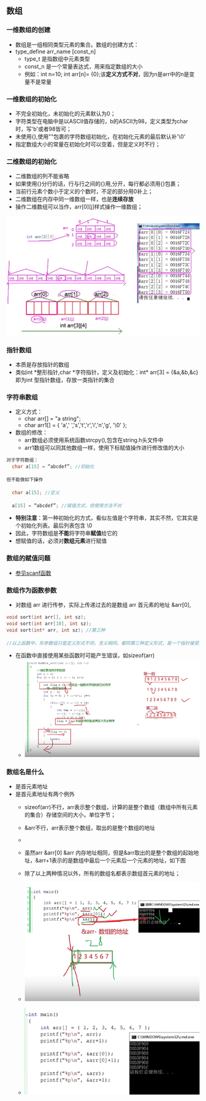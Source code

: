 ## 数组

### 一维数组的创建
- 数组是一组相同类型元素的集合。数组的创建方式：
- type_define arr_name [const_n]
  - type_t   是指数组中元素类型
  - const_n  是一个常量表达式，用来指定数组的大小
  - 例如：int n=10; int arr[n]= {0};该**定义方式不对**，因为n是arr中的n是变量不是常量

### 一维数组的初始化
- 不完全初始化，未初始化的元素默认为0；
- 字符类型在电脑中是以ASCII值存储的，b的ASCII为98，定义类型为char 时，写'b'或者98皆可；
- 未使用{},使用""包裹的字符数组初始化，在初始化元素的最后默认补'\0'
- 指定数组大小的常量在初始化时可以空着，但是定义时不行；

### 二维数组的初始化
- 二维数组的列不能省略
- 如果使用{}分行的话，行与行之间的{}用,分开，每行都必须用{}包裹；
- 当前行元素个数小于定义的个数时，不足的部分用0补上；
- 二维数组在内存中同一维数组一样，也是**连续存放**
- 操作二维数组可以当作，arr[0][j]样式操作一维数组；

![](./2dim_array.png)

### 指针数组
- 本质是存放指针的数组
- 类似int \*整形指针,char \*字符指针，定义及初始化：int* arr[3] = {&a,&b,&c} 即为int 型指针数组，存放一类指针的集合

### 字符串数组
- 定义方式：
  - char arr[] = "a string";
  - char arr1[] = { 'a',' ','s','t','r','i','n','g', '\0' };
- 数组的修改：
  - arr数组必须使用系统函数strcpy(),包含在string.h头文件中
  - arr1数组可以同其他数组一样，使用下标赋值操作进行修改值的大小

```C
对于字符数组：
  char a[15] = “abcdef”; //初始化

但不能做如下操作

  char a[15]; //定义

  a[15] = “abcdef”; //赋值方式，但使用方法不对
```

- **特别注意**：第一种初始化的方式，看似左值是个字符串，其实不然，它其实是个初始化列表。最后列表包含 \0
- 因此，字符数组是**不能**将字符串**赋值**给它的
- 想赋值的话，必须对**数组元素**进行赋值

### 数组的赋值问题
- [参见scanf函数](../LibFunctions/LibFunction.md/#scanf"10s"name)


### 数组作为函数参数
- 对数组 arr 进行传参，实际上传递过去的是数组 arr 首元素的地址 &arr[0],
```C
void sort(int arr[], int sz);
void sort(int arr[10], int sz);
void sort(int* arr, int sz); //第三种

//以上函数中，形参数组只是定义形式不同，含义相同，都同第三种定义形式，是一个指针接受实参传递的地址
```
- 在函数中直接使用某些函数时可能产生错误，如sizeof(arr)
  - ![](./array_bubble_sort.png)

### 数组名是什么
- 是首元素地址
- 是首元素地址有两个例外
  - sizeof(arr)不行，arr表示整个数组，计算的是整个数组（数组中所有元素的集合）存储空间的大小，单位字节；
  - &arr不行，arr表示整个数组，取出的是整个数组的地址
  - 
  - 虽然arr &arr[0] &arr 内存地址相同，但是&arr取出的是整个数组的起始地址，&arr+1表示的是数组中最后一个元素后一个元素的地址，如下图
  - 除了以上两种情况以外，所有的数组名都表示数组首元素的地址；

  - ![](./array_name1.png)

  - ![](./array_name2.png)